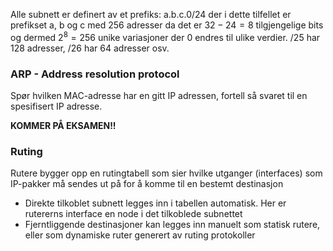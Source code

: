 Alle subnett er definert av et prefiks: a.b.c.0/24 der i dette tilfellet er prefikset a, b og c med 256 adresser da det er $32- 24 =8$ tilgjengelige bits og dermed $2^8 = 256$ unike variasjoner der 0 endres til ulike verdier.  /25 har 128 adresser, /26 har 64 adresser osv.

### ARP - Address resolution protocol
Spør hvilken MAC-adresse har en gitt IP adressen, fortell så svaret til en spesifisert IP adresse.

**KOMMER PÅ EKSAMEN!!**
### Ruting
Rutere bygger opp en rutingtabell som sier hvilke utganger (interfaces) som IP-pakker må sendes ut på for å komme til en bestemt destinasjon
- Direkte tilkoblet subnett legges inn i tabellen automatisk. Her er rutererns interface en node i det tilkoblede subnettet
- Fjerntliggende destinasjoner kan legges inn manuelt som statisk rutere, eller som dynamiske ruter generert av ruting protokoller